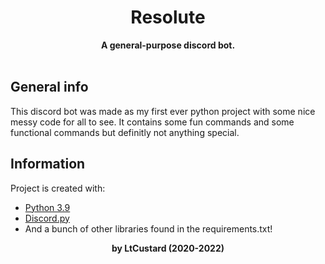 <div align=center>
    <h1>Resolute</h1>
    <strong>A general-purpose discord bot.</strong> </br>
    </br>
</div>

## General info
This discord bot was made as my first ever python project with some nice messy code for all to see. It contains some fun commands and some functional commands but definitly not anything special.

## Information
Project is created with:
* [Python 3.9](https://www.python.org/downloads/)
* [Discord.py](https://discordpy.readthedocs.io/en/latest/)
* And a bunch of other libraries found in the requirements.txt!

<div align=center>
    <strong>by LtCustard (2020-2022)</strong>
</div>
